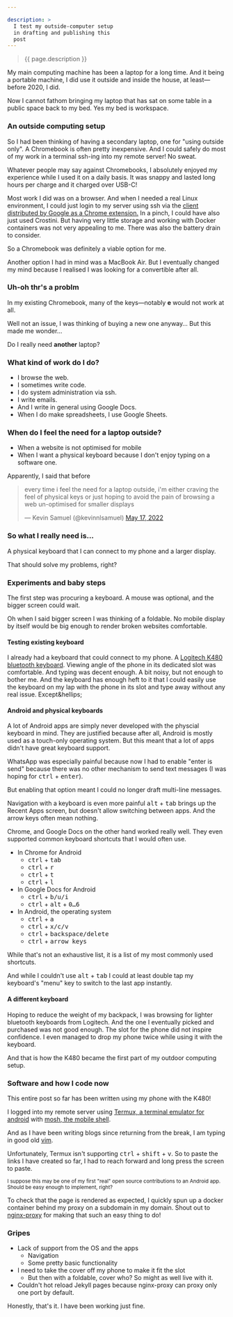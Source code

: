 ```yaml
---

description: >
  I test my outside-computer setup
  in drafting and publishing this
  post
---
```


[ext]: https://chrome.google.com/webstore/detail/secure-shell/iodihamcpbpeioajjeobimgagajmlibd

> {{ page.description }}

My main computing machine has been a laptop
for a long time. And it being a portable
machine, I did use it outside and inside the
house, at least&mdash;before 2020, I did.

Now I cannot fathom bringing my laptop that
has sat on some table in a public space
back to my bed. Yes my bed is workspace.

### An outside computing setup

So I had been thinking of having a secondary
laptop, one for "using outside only". A
Chromebook is often pretty inexpensive. And
I could safely do most of my work in a terminal
ssh-ing into my remote server! No sweat.

Whatever people may say against Chromebooks, I
absolutely enjoyed my experience while I used
it on a daily basis. It was snappy and lasted
long hours per charge and it charged over USB-C!

Most work I did was on a browser. And when I needed
a real Linux environment, I could just login to my
server using ssh via the
[client distributed by Google as a Chrome extension.][ext]
In a pinch, I could have also just used Crostini. But
having very little storage and working with Docker
containers was not very appealing to me. There was also
the battery drain to consider.

So a Chromebook was definitely a viable option
for me.

Another option I had in mind was a MacBook Air.
But I eventually changed my mind because I realised
I was looking for a convertible after all.

### Uh-oh thr's a problm

In my existing Chromebook,
many of the keys&mdash;notably **e** would not work at all.

Well not an issue, I was thinking of buying a new
one anyway&hellip; But this made me wonder&hellip;

Do I really need **another** laptop?

### What kind of work do I do?

- I browse the web.
- I sometimes write code.
- I do system administration via ssh.
- I write emails.
- And I write in general using Google Docs.
- When I do make spreadsheets, I use Google Sheets.

### When do I feel the need for a laptop outside?

- When a website is not optimised for mobile
- When I want a physical keyboard because I
  don't enjoy typing on a software one.

Apparently, I said that before

<blockquote class="twitter-tweet"
data-dnt="true"
data-theme="dark"><p lang="en" dir="ltr">
every time i feel the need for a laptop outside,
i&#39;m either craving the feel of physical keys
or just hoping to avoid the pain of browsing a web
un-optimised for smaller displays</p>
&mdash; Kevin Samuel (@kevinnlsamuel)
<a href="https://twitter.com/kevinnlsamuel/status/1526500357907660806?ref_src=twsrc%5Etfw">
May 17, 2022</a></blockquote>

### So what I really need is&hellip;

A physical keyboard that I can connect to
my phone and a larger display.

That should solve my problems, right?

### Experiments and baby steps

The first step was procuring a keyboard. A mouse
was optional, and the bigger screen could wait.

Oh when I said bigger screen I was thinking
of a foldable. No mobile display by itself
would be big enough to render broken websites
comfortable.

#### Testing existing keyboard

I already had a keyboard that could connect
to my phone. A
[Logitech K480 bluetooth keyboard](https://www.logitech.com/products/keyboards/k480-multi-device-wireless.html).
Viewing angle of the phone in its dedicated slot
was comfortable. And typing was decent enough.
A bit noisy, but not enough to bother me.
And the keyboard has enough heft to it that I
could easily use the keyboard on my lap with the
phone in its slot and type away without any
real issue. Except&hellips;

#### Android and physical keyboards

A lot of Android apps are simply never developed
with the physcial keyboard in mind. They are
justified because after all, Android is mostly
used as a touch-only operating system. But this
meant that a lot of apps didn't have great
keyboard support.

WhatsApp was especially painful because now I had
to enable "enter is send" because there was no
other mechanism to send text messages (I was
hoping for <kbd>ctrl</kbd> + <kbd>enter</kbd>).

But enabling that option meant I could no longer
draft multi-line messages.

Navigation with a keyboard is even more painful
<kbd>alt</kbd> + <kbd>tab</kbd> brings up the
Recent Apps screen, but doesn't allow switching
between apps. And the arrow keys often mean
nothing.

Chrome, and Google Docs on the other hand worked
really well. They even supported common keyboard
shortcuts that I would often use.
- In Chrome for Android
  - <kbd>ctrl</kbd> + <kbd>tab</kbd>
  - <kbd>ctrl</kbd> + <kbd>r</kbd>
  - <kbd>ctrl</kbd> + <kbd>t</kbd>
  - <kbd>ctrl</kbd> + <kbd>l</kbd>
- In Google Docs for Android
  - <kbd>ctrl</kbd> + <kbd>b/u/i</kbd>
  - <kbd>ctrl</kbd> + <kbd>alt</kbd> + <kbd>0&hellip;6</kbd>
- In Android, the operating system
  - <kbd>ctrl</kbd> + <kbd>a</kbd>
  - <kbd>ctrl</kbd> + <kbd>x/c/v</kbd>
  - <kbd>ctrl</kbd> + <kbd>backspace/delete</kbd>
  - <kbd>ctrl</kbd> + <kbd>arrow keys</kbd>

While that's not an exhaustive list, it is a list
of my most commonly used shortcuts.

And while I couldn't use <kbd>alt</kbd> + <kbd>tab</kbd>
I could at least double tap my keyboard's "menu" key
to switch to the last app instantly.

#### A different keyboard

Hoping to reduce the weight of my backpack, I was
browsing for lighter bluetooth keyboards from Logitech.
And the one I eventually picked and purchased was
not good enough. The slot for the phone did not
inspire confidence. I even managed to drop my phone
twice while using it with the keyboard.

And that is how the K480 became the first part of
my outdoor computing setup.


### Software and how I code now

This entire post so far has been written using my phone
with the K480!

I logged into my remote server using [Termux, a terminal
emulator for android](https://termux.dev/) with
[mosh, the mobile shell](https://mosh.org/).

And as I have been writing blogs since returning from the
break, I am typing in good old [vim](https://www.vim.org/).

Unfortunately, Termux isn't supporting <kbd>ctrl</kbd> +
 <kbd>shift</kbd> + <kbd>v</kbd>. So to paste the links I
have created so far, I had to reach forward and long press
the screen to paste.

<small>I suppose this may be one of my first
"real" open source contributions to an Android app.
Should be easy enough to implement, right?</small>

To check that the page is rendered as expected, I quickly
spun up a docker container behind my proxy on a subdomain
in my domain. Shout out to
[nginx-proxy](https://github.com/nginx-proxy/nginx-proxy)
for making that such an easy thing to do!

### Gripes

- Lack of support from the OS and the apps
  - Navigation
  - Some pretty basic functionality
- I need to take the cover off my phone to make it fit the slot
  - But then with a foldable, cover who? So might as well live
    with it.
- Couldn't hot reload Jekyll pages because nginx-proxy can proxy
  only one port by default.

Honestly, that's it. I have been working just fine.
